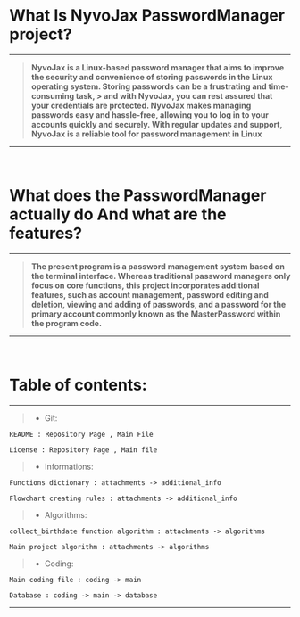 # What Is NyvoJax PasswordManager project?
---
> **NyvoJax is a Linux-based password manager that aims to improve the security and convenience of storing passwords in the Linux operating system. Storing passwords can be a frustrating and time-consuming task, > and with NyvoJax, you can rest assured that your credentials are protected. NyvoJax makes managing passwords easy and hassle-free, allowing you to log in to your accounts quickly and securely. With regular
>  updates and support, NyvoJax is a reliable tool for password management in Linux**
---
<br>


# What does the PasswordManager actually do And what are the features? 
---
> **The present program is a password management system based on the terminal interface. Whereas traditional password managers only focus on core functions, this project incorporates additional features, such
> as account management, password editing and deletion, viewing and adding of passwords, and a password for the primary account commonly known as the MasterPassword within the program code.**
---
<br>


# Table of contents: 
---
> - Git:

    README : Repository Page , Main File
    
    License : Repository Page , Main file

> - Informations:

    Functions dictionary : attachments -> additional_info
  
    Flowchart creating rules : attachments -> additional_info

  
> - Algorithms:

    collect_birthdate function algorithm : attachments -> algorithms
    
    Main project algorithm : attachments -> algorithms
    
> - Coding:

    Main coding file : coding -> main
    
    Database : coding -> main -> database

---
<br>
